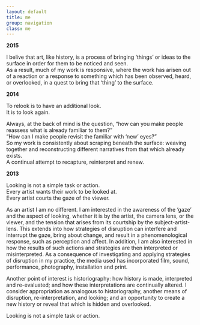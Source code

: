```yaml
---
layout: default
title: me
group: navigation
class: me
---
```

<b>2015</b>

I belive that art, like history, is a process of bringing ‘things’ or ideas to the surface in order for them to be noticed and seen.</br>
As a result, much of my work is responsive, where the work has arisen out of a reaction or a response to something which has been observed, heard, or overlooked, in a quest to bring that ‘thing’ to the surface.</br> 


<b>2014</b>

To relook is to have an additional look.</br>
It is to look again.</br>

Always, at the back of mind is the question, “how can you make people reassess what is already familiar to them?”</br>
“How can I make people revisit the familiar with ‘new’ eyes?”</br>
So my work is consistently about scraping beneath the surface: weaving together and reconstructing different narratives from that which already exists.</br>
A continual attempt to recapture, reinterpret and renew.

<b>2013</b>

Looking is not a simple task or action.</br> 
Every artist wants their work to be looked at.</br> 
Every artist courts the gaze of the viewer.</br>

As an artist I am no different. I am interested in the awareness of the ‘gaze’ and the aspect of looking, whether it is by the artist, the camera lens, or the viewer, and the tension that arises from its courtship by the subject-artist-lens. This extends into how strategies of disruption can interfere and interrupt the gaze, bring about change, and result in a phenomenological response, such as perception and affect. In addition, I am also interested in how the results of such actions and strategies are then interpreted or misinterpreted. As a consequence of investigating and applying strategies of disruption in my practice, the media used has incorporated film, sound, performance, photography, installation and print. 

Another point of interest is historiography: how history is made, interpreted and re-evaluated; and how these interpretations are continually altered. I consider appropriation as analogous to historiography, another means of disruption, re-interpretation, and looking; and an opportunity to create a new history or reveal that which is hidden and overlooked. 

Looking is not a simple task or action.